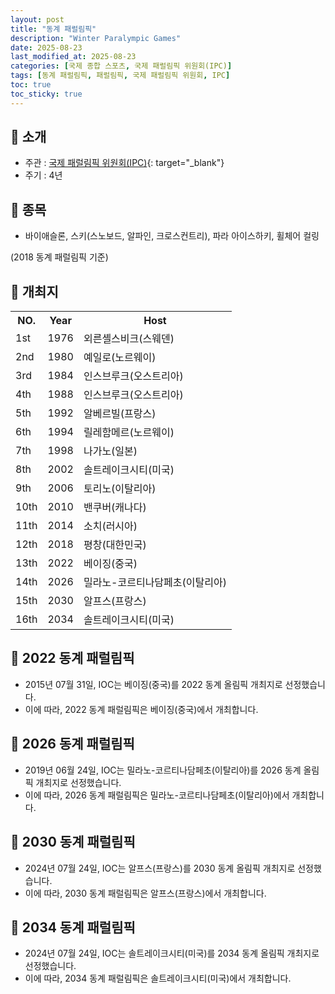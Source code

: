 ```yaml
---
layout: post
title: "동계 패럴림픽"
description: "Winter Paralympic Games"
date: 2025-08-23
last_modified_at: 2025-08-23
categories: [국제 종합 스포츠, 국제 패럴림픽 위원회(IPC)]
tags: [동계 패럴림픽, 패럴림픽, 국제 패럴림픽 위원회, IPC]
toc: true
toc_sticky: true
---
```

## 📜 소개
* 주관 : [국제 패럴림픽 위원회(IPC)](https://www.paralympic.org/){: target="_blank"}
* 주기 : 4년

## 📜 종목
* 바이애슬론, 스키(스노보드, 알파인, 크로스컨트리), 파라 아이스하키, 휠체어 컬링

(2018 동계 패럴림픽 기준)

## 📜 개최지

<html>

<head>
    <meta charset="UTF-8">
</head>

<body>
    <table>
        <tr class="header-row">
            <th class="col-no">NO.</th>
            <th class="col-year">Year</th>
            <th class="col-host">Host</th>
        </tr>
        <tr>
            <td>1st</td>
            <td>1976</td>
            <td>외른셸스비크(스웨덴)</td>
        </tr>
        <tr>
            <td>2nd</td>
            <td>1980</td>
            <td>예일로(노르웨이)</td>
        </tr>
        <tr>
            <td>3rd</td>
            <td>1984</td>
            <td>인스브루크(오스트리아)</td>
        </tr>
        <tr>
            <td>4th</td>
            <td>1988</td>
            <td>인스브루크(오스트리아)</td>
        </tr>
        <tr>
            <td>5th</td>
            <td>1992</td>
            <td>알베르빌(프랑스)</td>
        </tr>
        <tr>
            <td>6th</td>
            <td>1994</td>
            <td>릴레함메르(노르웨이)</td>
        </tr>
        <tr>
            <td>7th</td>
            <td>1998</td>
            <td>나가노(일본)</td>
        </tr>
        <tr>
            <td>8th</td>
            <td>2002</td>
            <td>솔트레이크시티(미국)</td>
        </tr>
        <tr>
            <td>9th</td>
            <td>2006</td>
            <td>토리노(이탈리아)</td>
        </tr>
        <tr>
            <td>10th</td>
            <td>2010</td>
            <td>밴쿠버(캐나다)</td>
        </tr>
        <tr>
            <td>11th</td>
            <td>2014</td>
            <td>소치(러시아)</td>
        </tr>
        <tr class="korea-host-bg">
            <td><span class="korea-host">12th</span></td>
            <td><span class="korea-host">2018</span></td>
            <td><span class="korea-host">평창(대한민국)</span></td>
        </tr>
        <tr>
            <td>13th</td>
            <td>2022</td>
            <td>베이징(중국)</td>
        </tr>
        <tr>
            <td>14th</td>
            <td>2026</td>
            <td>밀라노-코르티나담페초(이탈리아)</td>
        </tr>
        <tr>
            <td>15th</td>
            <td>2030</td>
            <td>알프스(프랑스)</td>
        </tr>
        <tr>
            <td>16th</td>
            <td>2034</td>
            <td>솔트레이크시티(미국)</td>
        </tr>
    </table>
</body>

</html>

## 📜 2022 동계 패럴림픽
* 2015년 07월 31일, IOC는 <span class="foreign-host">베이징(중국)</span>를 2022 동계 올림픽 개최지로 선정했습니다.
* 이에 따라, 2022 동계 패럴림픽은 <span class="foreign-host">베이징(중국)</span>에서 개최합니다.

## 📜 2026 동계 패럴림픽
* 2019년 06월 24일, IOC는 <span class="foreign-host">밀라노-코르티나담페초(이탈리아)</span>를 2026 동계 올림픽 개최지로 선정했습니다.
* 이에 따라, 2026 동계 패럴림픽은 <span class="foreign-host">밀라노-코르티나담페초(이탈리아)</span>에서 개최합니다.

## 📜 2030 동계 패럴림픽
* 2024년 07월 24일, IOC는 <span class="foreign-host">알프스(프랑스)</span>를 2030 동계 올림픽 개최지로 선정했습니다.
* 이에 따라, 2030 동계 패럴림픽은 <span class="foreign-host">알프스(프랑스)</span>에서 개최합니다.

## 📜 2034 동계 패럴림픽
* 2024년 07월 24일, IOC는 <span class="foreign-host">솔트레이크시티(미국)</span>를 2034 동계 올림픽 개최지로 선정했습니다.
* 이에 따라, 2034 동계 패럴림픽은 <span class="foreign-host">솔트레이크시티(미국)</span>에서 개최합니다.
